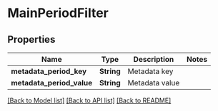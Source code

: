 # MainPeriodFilter

## Properties

Name | Type | Description | Notes
------------ | ------------- | ------------- | -------------
**metadata_period_key** | **String** | Metadata key | 
**metadata_period_value** | **String** | Metadata value | 

[[Back to Model list]](../README.md#documentation-for-models) [[Back to API list]](../README.md#documentation-for-api-endpoints) [[Back to README]](../README.md)


